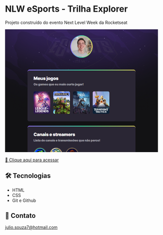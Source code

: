 # NLW eSports - Trilha Explorer

Projeto construído do evento Next Level Week da Rocketseat

![preview](./.github/preview.png)

[🔗 Clique aqui para acessar](https://juliocsx.github.io/Projeto-NLW.Trilha-Explore)

## 🛠️ Tecnologias

- HTML
- CSS
- Git e Github

## 📧 Contato

julio.souza7@hotmail.com